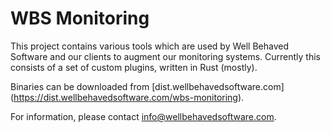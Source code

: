 # WBS Monitoring

This project contains various tools which are used by Well Behaved Software and
our clients to augment our monitoring systems. Currently this consists of a set
of custom plugins, written in Rust (mostly).

Binaries can be downloaded from [dist.wellbehavedsoftware.com]
(https://dist.wellbehavedsoftware.com/wbs-monitoring).

For information, please contact info@wellbehavedsoftware.com.
